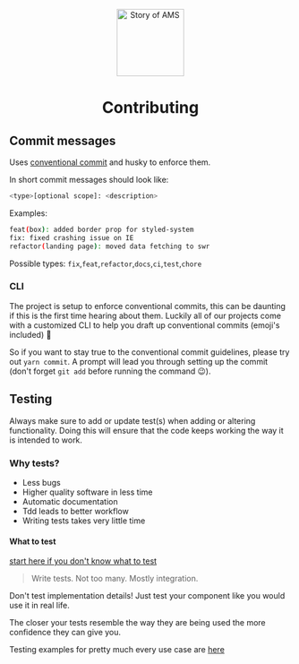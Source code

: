 <p align="center">
  <a aria-label="Story of AMS logo" href="https://storyofams.com/" target="_blank" align="center">
    <img src="https://storyofams.com/public/story-of-ams-logo-small@3x.png" alt="Story of AMS" width="120">
  </a>
  <h1 align="center">Contributing</h1>
</p>

## Commit messages

Uses [conventional commit](https://www.conventionalcommits.org/en/v1.0.0/) and husky to enforce them.

In short commit messages should look like:

```bash
<type>[optional scope]: <description>
```

Examples:

```bash
feat(box): added border prop for styled-system
fix: fixed crashing issue on IE
refactor(landing page): moved data fetching to swr
```

Possible types: `fix`,`feat`,`refactor`,`docs`,`ci`,`test`,`chore`

### CLI

The project is setup to enforce conventional commits, this can be daunting if this is the first time hearing about them. Luckily all of our projects come with a customized CLI to help you draft up conventional commits (emoji's included) 🤩

So if you want to stay true to the conventional commit guidelines, please try out `yarn commit`. A prompt will lead you through setting up the commit (don't forget `git add` before running the command 😉).

## Testing

Always make sure to add or update test(s) when adding or altering functionality. Doing this will ensure that the code keeps working the way it is intended to work.

### Why tests?

- Less bugs
- Higher quality software in less time
- Automatic documentation
- Tdd leads to better workflow
- Writing tests takes very little time

#### What to test

[start here if you don't know what to test](https://kentcdodds.com/blog/write-tests)

> Write tests. Not too many. Mostly integration.

Don't test implementation details! Just test your component like you would use it in real life.

The closer your tests resemble the way they are being used the more confidence they can give you.

Testing examples for pretty much every use case are [here](https://github.com/kentcdodds/react-testing-library-course)

